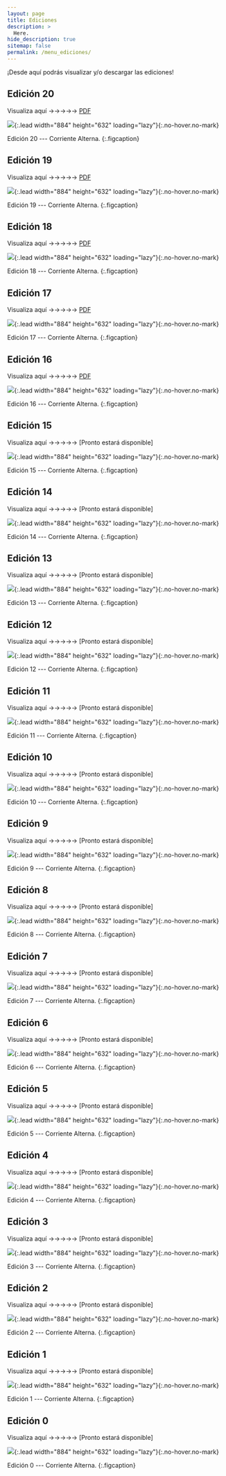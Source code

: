 ```yaml
---
layout: page
title: Ediciones
description: >
  Here.
hide_description: true
sitemap: false
permalink: /menu_ediciones/
---
```


¡Desde aquí podrás visualizar y/o descargar las ediciones!

## Edición 20

Visualiza aquí &rarr;&rarr;&rarr;&rarr;&rarr; [PDF](/assets/pdf/corriente_alterna_20.pdf) 

![](/assets/img/periodicos/corriente_alterna_20.png){:.lead width="884" height="632" loading="lazy"}{:.no-hover.no-mark}

Edición 20 --- Corriente Alterna.
{:.figcaption}

## Edición 19

Visualiza aquí &rarr;&rarr;&rarr;&rarr;&rarr; [PDF](/assets/pdf/corriente_alterna_19.pdf) 

![](/assets/img/periodicos/corriente_alterna_19.png){:.lead width="884" height="632" loading="lazy"}{:.no-hover.no-mark}

Edición 19 --- Corriente Alterna.
{:.figcaption}

## Edición 18

Visualiza aquí &rarr;&rarr;&rarr;&rarr;&rarr; [PDF](/assets/pdf/corriente_alterna_18.pdf) 

![](/assets/img/periodicos/corriente_alterna_18.png){:.lead width="884" height="632" loading="lazy"}{:.no-hover.no-mark}

Edición 18 --- Corriente Alterna.
{:.figcaption}

## Edición 17

Visualiza aquí &rarr;&rarr;&rarr;&rarr;&rarr; [PDF](/assets/pdf/corriente_alterna_17.pdf)

![](/assets/img/periodicos/corriente_alterna_17.png){:.lead width="884" height="632" loading="lazy"}{:.no-hover.no-mark}

Edición 17 --- Corriente Alterna.
{:.figcaption}

## Edición 16

Visualiza aquí &rarr;&rarr;&rarr;&rarr;&rarr; [PDF](/assets/pdf/corriente_alterna_16.pdf) 

![](/assets/img/periodicos/corriente_alterna_16.png){:.lead width="884" height="632" loading="lazy"}{:.no-hover.no-mark}

Edición 16 --- Corriente Alterna.
{:.figcaption}

## Edición 15

Visualiza aquí &rarr;&rarr;&rarr;&rarr;&rarr; [Pronto estará disponible] 

![](/assets/img/periodicos/corriente_alterna_15.png){:.lead width="884" height="632" loading="lazy"}{:.no-hover.no-mark}

Edición 15 --- Corriente Alterna.
{:.figcaption}

## Edición 14

Visualiza aquí &rarr;&rarr;&rarr;&rarr;&rarr; [Pronto estará disponible] 

![](/assets/img/periodicos/corriente_alterna_14.png){:.lead width="884" height="632" loading="lazy"}{:.no-hover.no-mark}

Edición 14 --- Corriente Alterna.
{:.figcaption}

## Edición 13

Visualiza aquí &rarr;&rarr;&rarr;&rarr;&rarr; [Pronto estará disponible] 

![](/assets/img/periodicos/corriente_alterna_13.png){:.lead width="884" height="632" loading="lazy"}{:.no-hover.no-mark}

Edición 13 --- Corriente Alterna.
{:.figcaption}

## Edición 12

Visualiza aquí &rarr;&rarr;&rarr;&rarr;&rarr; [Pronto estará disponible] 

![](/assets/img/periodicos/corriente_alterna_12.png){:.lead width="884" height="632" loading="lazy"}{:.no-hover.no-mark}

Edición 12 --- Corriente Alterna.
{:.figcaption}

## Edición 11

Visualiza aquí &rarr;&rarr;&rarr;&rarr;&rarr; [Pronto estará disponible] 

![](/assets/img/periodicos/corriente_alterna_11.png){:.lead width="884" height="632" loading="lazy"}{:.no-hover.no-mark}

Edición 11 --- Corriente Alterna.
{:.figcaption}

## Edición 10

Visualiza aquí &rarr;&rarr;&rarr;&rarr;&rarr; [Pronto estará disponible] 

![](/assets/img/periodicos/corriente_alterna_10.png){:.lead width="884" height="632" loading="lazy"}{:.no-hover.no-mark}

Edición 10 --- Corriente Alterna.
{:.figcaption}

## Edición 9

Visualiza aquí &rarr;&rarr;&rarr;&rarr;&rarr; [Pronto estará disponible] 

![](/assets/img/periodicos/corriente_alterna_9.png){:.lead width="884" height="632" loading="lazy"}{:.no-hover.no-mark}

Edición 9 --- Corriente Alterna.
{:.figcaption}

## Edición 8

Visualiza aquí &rarr;&rarr;&rarr;&rarr;&rarr; [Pronto estará disponible] 

![](/assets/img/periodicos/corriente_alterna_8.png){:.lead width="884" height="632" loading="lazy"}{:.no-hover.no-mark}

Edición 8 --- Corriente Alterna.
{:.figcaption}

## Edición 7

Visualiza aquí &rarr;&rarr;&rarr;&rarr;&rarr; [Pronto estará disponible] 

![](/assets/img/periodicos/corriente_alterna_7.png){:.lead width="884" height="632" loading="lazy"}{:.no-hover.no-mark}

Edición 7 --- Corriente Alterna.
{:.figcaption}

## Edición 6

Visualiza aquí &rarr;&rarr;&rarr;&rarr;&rarr; [Pronto estará disponible] 

![](/assets/img/periodicos/corriente_alterna_6.png){:.lead width="884" height="632" loading="lazy"}{:.no-hover.no-mark}

Edición 6 --- Corriente Alterna.
{:.figcaption}

## Edición 5

Visualiza aquí &rarr;&rarr;&rarr;&rarr;&rarr; [Pronto estará disponible] 

![](/assets/img/periodicos/corriente_alterna_5.png){:.lead width="884" height="632" loading="lazy"}{:.no-hover.no-mark}

Edición 5 --- Corriente Alterna.
{:.figcaption}

## Edición 4

Visualiza aquí &rarr;&rarr;&rarr;&rarr;&rarr; [Pronto estará disponible] 

![](/assets/img/periodicos/corriente_alterna_4.png){:.lead width="884" height="632" loading="lazy"}{:.no-hover.no-mark}

Edición 4 --- Corriente Alterna.
{:.figcaption}

## Edición 3

Visualiza aquí &rarr;&rarr;&rarr;&rarr;&rarr; [Pronto estará disponible] 

![](/assets/img/periodicos/corriente_alterna_3.png){:.lead width="884" height="632" loading="lazy"}{:.no-hover.no-mark}

Edición 3 --- Corriente Alterna.
{:.figcaption}

## Edición 2

Visualiza aquí &rarr;&rarr;&rarr;&rarr;&rarr; [Pronto estará disponible] 

![](/assets/img/periodicos/corriente_alterna_2.png){:.lead width="884" height="632" loading="lazy"}{:.no-hover.no-mark}

Edición 2 --- Corriente Alterna.
{:.figcaption}

## Edición 1

Visualiza aquí &rarr;&rarr;&rarr;&rarr;&rarr; [Pronto estará disponible] 

![](/assets/img/periodicos/corriente_alterna_1.png){:.lead width="884" height="632" loading="lazy"}{:.no-hover.no-mark}

Edición 1 --- Corriente Alterna.
{:.figcaption}

## Edición 0

Visualiza aquí &rarr;&rarr;&rarr;&rarr;&rarr; [Pronto estará disponible] 

![](/assets/img/periodicos/corriente_alterna_0.png){:.lead width="884" height="632" loading="lazy"}{:.no-hover.no-mark}

Edición 0 --- Corriente Alterna.
{:.figcaption}



